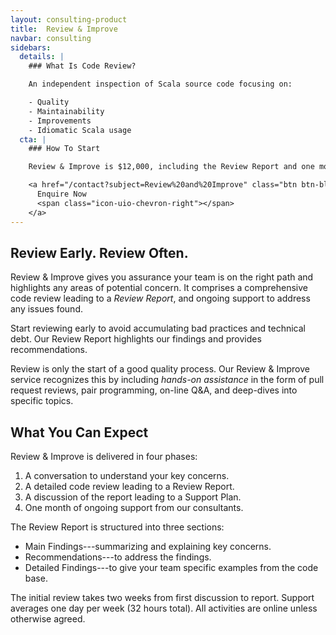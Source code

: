 ```yaml
---
layout: consulting-product
title:  Review & Improve
navbar: consulting
sidebars:
  details: |
    ### What Is Code Review?

    An independent inspection of Scala source code focusing on:

    - Quality
    - Maintainability
    - Improvements
    - Idiomatic Scala usage
  cta: |
    ### How To Start

    Review & Improve is $12,000, including the Review Report and one month of support.

    <a href="/contact?subject=Review%20and%20Improve" class="btn btn-block btn-primary">
      Enquire Now
      <span class="icon-uio-chevron-right"></span>
    </a>
---
```


## Review Early. Review Often.

Review & Improve gives you assurance your team is on the right path and highlights any areas of potential concern. It comprises a comprehensive code review leading to a *Review Report*, and ongoing support to address any issues found.

Start reviewing early to avoid accumulating bad practices and technical debt. Our Review Report highlights our findings and provides recommendations.

Review is only the start of a good quality process. Our Review & Improve service recognizes this by including *hands-on assistance* in the form of pull request reviews, pair programming, on-line Q&A, and deep-dives into specific topics.

## What You Can Expect

Review & Improve is delivered in four phases:

1. A conversation to understand your key concerns.
2. A detailed code review leading to a Review Report.
3. A discussion of the report leading to a Support Plan.
4. One month of ongoing support from our consultants.

The Review Report is structured into three sections:

- Main Findings---summarizing and explaining key concerns.
- Recommendations---to address the findings.
- Detailed Findings---to give your team specific examples from the code base.

The initial review takes two weeks from first discussion to report. Support averages one day per week (32 hours total). All activities are online unless otherwise agreed.
